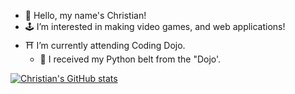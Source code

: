 - 👋 Hello, my name's Christian!
- 🕹️ I’m interested in making video games, and web applications!
- ⛩️ I’m currently attending Coding Dojo.
  - 🥳 I received my Python belt from the "Dojo'.


<!---
Christian729/Christian729 is a ✨ special ✨ repository because its `README.md` (this file) appears on your GitHub profile.
You can click the Preview link to take a look at your changes.
--->
[![Christian's GitHub stats](https://github-readme-stats.vercel.app/api?username=christian)](https://github.com/anuraghazra/github-readme-stats)

